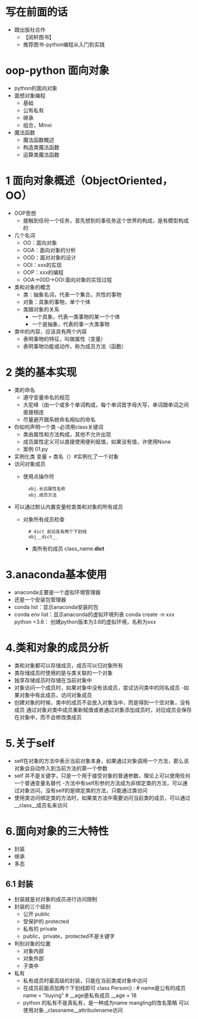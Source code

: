 # 写在前面的话
- 跟出版社合作
    - 【阅轩图书】
    - 推荐图书-python编程从入门到实践
# oop-python 面向对象
- python的面向对象
- 面想对象编程
    - 基础
    - 公有私有
    - 继承
    - 组合，Minxi
- 魔法函数
    - 魔法函数概述
    - 构造类魔法函数
    - 运算类魔法函数
# 1 面向对象概述（ObjectOriented，OO）
- OOP思想
    - 接触到任何一个任务，首先想到的事任务这个世界的构成，是有模型构成的
- 几个名词
    - OO：面向对象
    - OOA：面向对象的分析
    - OOD：面对对象的设计
    - OOI：xxx的实现
    - OOP：xxx的编程
    - OOA->00D->OOI:面向对象的实现过程
-  类和对象的概念
    - 类：抽象名词，代表一个集合，共性的事物
    - 对象：具象的事物，单个个体
    - 类跟对象的关系
        - 一个具象，代表一类事物的某一个个体
        - 一个是抽象，代表的事一大类事物
- 类中的内容，应该具有两个内容
    - 表明事物的特征，叫做属性（变量）
    - 表明事物功能或动作，称为成员方法（函数）
    
# 2 类的基本实现
- 类的命名
    - 遵守变量命名的规范
    - 大驼峰（由一个或多个单词构成，每个单词首字母大写，单词跟单词之间直接相连
    - 尽量避开跟系统命名相似的命名
- 你如何声明一个类
    -必须用class关键词
    - 类由属性和方法构成，其他不允许出现
    - 成员属性定义可以直接使用便利赋值，如果没有值，许使用None
    - 案例 01.py  
- 实例化类
        变量 = 类名（）#实例化了一个对象
- 访问对象成员
    - 使用点操作符
    
            obj.长远属性名称
            obj.成员方法  
- 可以通过默认内置变量检查类和对象的所有成员
    - 对象所有成员检查
        
            # dict 前后各有两个下划线
            obj__dict__
        - 类所有的成员
            class_name.__dict__
    
    
# 3.anaconda基本使用
- anaconda主要是一个虚拟环境管理器
- 还是一个安装包管理器
- conda list：显示anaconda安装的包
- conda env list：显示anaconda的虚拟环境列表
conda create -n xxx python =3.6： 创建python版本为3.6的虚拟环境，名称为xxx

# 4.类和对象的成员分析
- 类和对象都可以存储成员，成员可以归对象所有
- 类存储成员时使用的是与类关联的一个对象
- 独享存储成员时存储在当前对象中
- 对象访问一个成员时，如果对象中没有该成员，尝试访问类中的同名成员
    -如果对象中有此成员，访问对象成员
- 创建对象的时候，类中的成员不会放入对象当中，而是得到一个空对象，没有成员
通过对象对类中成员重新赋值或者通过对象添加成员时，对应成员会保存在对象中，而不会修改类成员

# 5.关于self
- self在对象的方法中表示当前对象本身，如果通过对象调用一个方法，那么该对象会自动传入到当前方法的第一个参数
- self 并不是关键字，只是一个用于接受对象的普通参数，理论上可以使用任何一个普通变量名替代
-方法中有self形参的方法成为非绑定类的方法，可以通过对象访问，没有self的是绑定类的方法，只能通过类访问
- 使用类访问绑定类的方法时，如果类方法中需要访问当前类的成员，可以通过 __class__成员名来访问

# 6.面向对象的三大特性
- 封装
- 继承
- 多态

## 6.1 封装 
- 封装就是对对象的成员进行访问限制
- 封装的三个级别 
    - 公开 public
    - 受保护的 protected
    - 私有的 private
    - public，private，protected不是关键字
- 判别对象的位置
    - 对象内部
    - 对象外部
    - 子类中
- 私有
    - 私有成员时最高级的封装，只能在当前类或对象中访问
    - 在成员前面添加两个下划线即可
             class Person() :
                 # name是公有的成员
                 name = "liuying"
                 # __age是私有成员
                 __age = 18
    - python 的私有不是真私有，是一种成为name mangling的改名策略
    可以使用对象._classname__attributename访问
